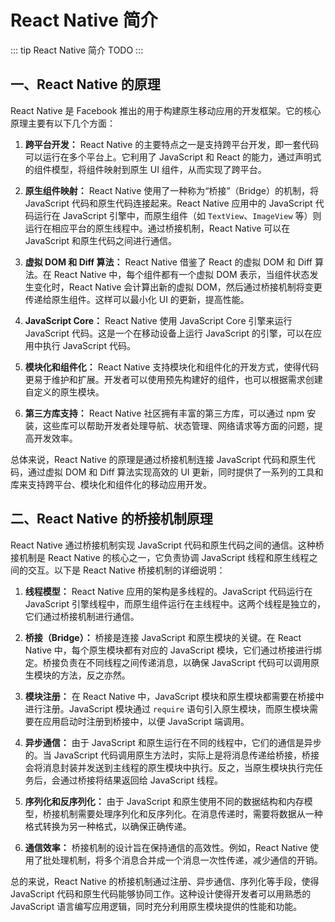 # React Native 简介

::: tip React Native 简介
TODO
:::

## 一、React Native 的原理

React Native 是 Facebook 推出的用于构建原生移动应用的开发框架。它的核心原理主要有以下几个方面：

1. **跨平台开发：** React Native 的主要特点之一是支持跨平台开发，即一套代码可以运行在多个平台上。它利用了 JavaScript 和 React 的能力，通过声明式的组件模型，将组件映射到原生 UI 组件，从而实现了跨平台。

2. **原生组件映射：** React Native 使用了一种称为“桥接”（Bridge）的机制，将 JavaScript 代码和原生代码连接起来。React Native 应用中的 JavaScript 代码运行在 JavaScript 引擎中，而原生组件（如 `TextView`、`ImageView` 等）则运行在相应平台的原生线程中。通过桥接机制，React Native 可以在 JavaScript 和原生代码之间进行通信。

3. **虚拟 DOM 和 Diff 算法：** React Native 借鉴了 React 的虚拟 DOM 和 Diff 算法。在 React Native 中，每个组件都有一个虚拟 DOM 表示，当组件状态发生变化时，React Native 会计算出新的虚拟 DOM，然后通过桥接机制将变更传递给原生组件。这样可以最小化 UI 的更新，提高性能。

4. **JavaScript Core：** React Native 使用 JavaScript Core 引擎来运行 JavaScript 代码。这是一个在移动设备上运行 JavaScript 的引擎，可以在应用中执行 JavaScript 代码。

5. **模块化和组件化：** React Native 支持模块化和组件化的开发方式，使得代码更易于维护和扩展。开发者可以使用预先构建好的组件，也可以根据需求创建自定义的原生模块。

6. **第三方库支持：** React Native 社区拥有丰富的第三方库，可以通过 npm 安装，这些库可以帮助开发者处理导航、状态管理、网络请求等方面的问题，提高开发效率。

总体来说，React Native 的原理是通过桥接机制连接 JavaScript 代码和原生代码，通过虚拟 DOM 和 Diff 算法实现高效的 UI 更新，同时提供了一系列的工具和库来支持跨平台、模块化和组件化的移动应用开发。

## 二、React Native 的桥接机制原理

React Native 通过桥接机制实现 JavaScript 代码和原生代码之间的通信。这种桥接机制是 React Native 的核心之一，它负责协调 JavaScript 线程和原生线程之间的交互。以下是 React Native 桥接机制的详细说明：

1. **线程模型：** React Native 应用的架构是多线程的。JavaScript 代码运行在 JavaScript 引擎线程中，而原生组件运行在主线程中。这两个线程是独立的，它们通过桥接机制进行通信。

2. **桥接（Bridge）：** 桥接是连接 JavaScript 和原生模块的关键。在 React Native 中，每个原生模块都有对应的 JavaScript 模块，它们通过桥接进行绑定。桥接负责在不同线程之间传递消息，以确保 JavaScript 代码可以调用原生模块的方法，反之亦然。

3. **模块注册：** 在 React Native 中，JavaScript 模块和原生模块都需要在桥接中进行注册。JavaScript 模块通过 `require` 语句引入原生模块，而原生模块需要在应用启动时注册到桥接中，以便 JavaScript 端调用。

4. **异步通信：** 由于 JavaScript 和原生运行在不同的线程中，它们的通信是异步的。当 JavaScript 代码调用原生方法时，实际上是将消息传递给桥接，桥接会将消息封装并发送到主线程的原生模块中执行。反之，当原生模块执行完任务后，会通过桥接将结果返回给 JavaScript 线程。

5. **序列化和反序列化：** 由于 JavaScript 和原生使用不同的数据结构和内存模型，桥接机制需要处理序列化和反序列化。在消息传递时，需要将数据从一种格式转换为另一种格式，以确保正确传递。

6. **通信效率：** 桥接机制的设计旨在保持通信的高效性。例如，React Native 使用了批处理机制，将多个消息合并成一个消息一次性传递，减少通信的开销。

总的来说，React Native 的桥接机制通过注册、异步通信、序列化等手段，使得 JavaScript 代码和原生代码能够协同工作。这种设计使得开发者可以用熟悉的 JavaScript 语言编写应用逻辑，同时充分利用原生模块提供的性能和功能。
